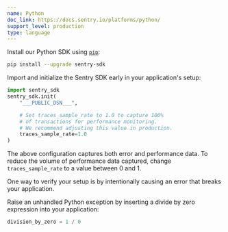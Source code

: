 ```yaml
---
name: Python
doc_link: https://docs.sentry.io/platforms/python/
support_level: production
type: language
---
```


Install our Python SDK using [`pip`](https://pip.pypa.io/en/stable/):

```bash
pip install --upgrade sentry-sdk
```

Import and initialize the Sentry SDK early in your application's setup:

```python
import sentry_sdk
sentry_sdk.init(
    "___PUBLIC_DSN___",

    # Set traces_sample_rate to 1.0 to capture 100%
    # of transactions for performance monitoring.
    # We recommend adjusting this value in production.
    traces_sample_rate=1.0
)
```

The above configuration captures both error and performance data. To reduce the volume of performance data captured, change `traces_sample_rate` to a value between 0 and 1.

One way to verify your setup is by intentionally causing an error that breaks your application.

Raise an unhandled Python exception by inserting a divide by zero expression
into your application:

```py
division_by_zero = 1 / 0
```
